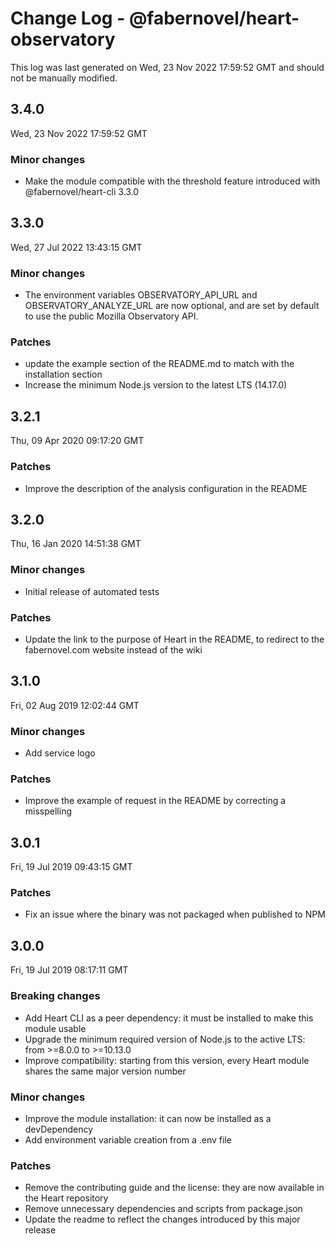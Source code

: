 # Change Log - @fabernovel/heart-observatory

This log was last generated on Wed, 23 Nov 2022 17:59:52 GMT and should not be manually modified.

## 3.4.0
Wed, 23 Nov 2022 17:59:52 GMT

### Minor changes

- Make the module compatible with the threshold feature introduced with @fabernovel/heart-cli 3.3.0

## 3.3.0
Wed, 27 Jul 2022 13:43:15 GMT

### Minor changes

- The environment variables OBSERVATORY_API_URL and OBSERVATORY_ANALYZE_URL are now optional, and are set by default to use the public Mozilla Observatory API.

### Patches

- update the example section of the README.md to match with the installation section
- Increase the minimum Node.js version to the latest LTS (14.17.0)

## 3.2.1
Thu, 09 Apr 2020 09:17:20 GMT

### Patches

- Improve the description of the analysis configuration in the README

## 3.2.0
Thu, 16 Jan 2020 14:51:38 GMT

### Minor changes

- Initial release of automated tests

### Patches

- Update the link to the purpose of Heart in the README, to redirect to the fabernovel.com website instead of the wiki

## 3.1.0
Fri, 02 Aug 2019 12:02:44 GMT

### Minor changes

- Add service logo

### Patches

- Improve the example of request in the README by correcting a misspelling

## 3.0.1
Fri, 19 Jul 2019 09:43:15 GMT

### Patches

- Fix an issue where the binary was not packaged when published to NPM

## 3.0.0
Fri, 19 Jul 2019 08:17:11 GMT

### Breaking changes

- Add Heart CLI as a peer dependency: it must be installed to make this module usable
- Upgrade the minimum required version of Node.js to the active LTS: from >=8.0.0 to >=10.13.0
- Improve compatibility: starting from this version, every Heart module shares the same major version number

### Minor changes

- Improve the module installation: it can now be installed as a devDependency
- Add environment variable creation from a .env file

### Patches

- Remove the contributing guide and the license: they are now available in the Heart repository
- Remove unnecessary dependencies and scripts from package.json
- Update the readme to reflect the changes introduced by this major release

